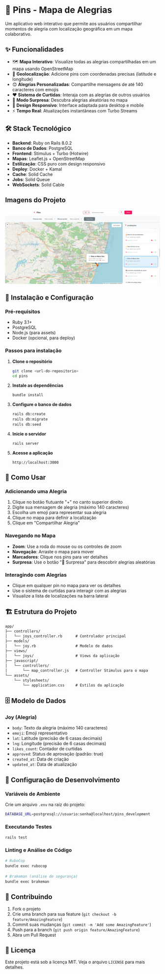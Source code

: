 # 📍 Pins - Mapa de Alegrias

Um aplicativo web interativo que permite aos usuários compartilhar momentos de alegria com localização geográfica em um mapa colaborativo.

## ✨ Funcionalidades

- 🗺️ **Mapa Interativo**: Visualize todas as alegrias compartilhadas em um mapa usando OpenStreetMap
- 📍 **Geolocalização**: Adicione pins com coordenadas precisas (latitude e longitude)
- 😊 **Alegrias Personalizadas**: Compartilhe mensagens de até 140 caracteres com emojis
- ❤️ **Sistema de Curtidas**: Interaja com as alegrias de outros usuários
- 🎲 **Modo Surpresa**: Descubra alegrias aleatórias no mapa
- 📱 **Design Responsivo**: Interface adaptada para desktop e mobile
- ⚡ **Tempo Real**: Atualizações instantâneas com Turbo Streams

## 🛠️ Stack Tecnológico

- **Backend**: Ruby on Rails 8.0.2
- **Banco de Dados**: PostgreSQL
- **Frontend**: Stimulus + Turbo (Hotwire)
- **Mapas**: Leaflet.js + OpenStreetMap
- **Estilização**: CSS puro com design responsivo
- **Deploy**: Docker + Kamal
- **Cache**: Solid Cache
- **Jobs**: Solid Queue
- **WebSockets**: Solid Cable

## Imagens do Projeto
![Logo do Pins](./app/assets/images/screenshoot_app.png)

## 🚀 Instalação e Configuração

### Pré-requisitos

- Ruby 3.1+
- PostgreSQL
- Node.js (para assets)
- Docker (opcional, para deploy)

### Passos para instalação

1. **Clone o repositório**
   ```bash
   git clone <url-do-repositorio>
   cd pins
   ```

2. **Instale as dependências**
   ```bash
   bundle install
   ```

3. **Configure o banco de dados**
   ```bash
   rails db:create
   rails db:migrate
   rails db:seed
   ```

4. **Inicie o servidor**
   ```bash
   rails server
   ```

5. **Acesse a aplicação**
   ```
   http://localhost:3000
   ```

## 📖 Como Usar

### Adicionando uma Alegria

1. Clique no botão flutuante "+" no canto superior direito
2. Digite sua mensagem de alegria (máximo 140 caracteres)
3. Escolha um emoji para representar sua alegria
4. Clique no mapa para definir a localização
5. Clique em "Compartilhar Alegria"

### Navegando no Mapa

- **Zoom**: Use a roda do mouse ou os controles de zoom
- **Navegação**: Arraste o mapa para mover
- **Marcadores**: Clique nos pins para ver detalhes
- **Surpresa**: Use o botão "🎲 Surpresa" para descobrir alegrias aleatórias

### Interagindo com Alegrias

- Clique em qualquer pin no mapa para ver os detalhes
- Use o sistema de curtidas para interagir com as alegrias
- Visualize a lista de localizações na barra lateral

## 🏗️ Estrutura do Projeto

```
app/
├── controllers/
│   └── joys_controller.rb      # Controlador principal
├── models/
│   └── joy.rb                  # Modelo de dados
├── views/
│   └── joys/                   # Views da aplicação
├── javascript/
│   └── controllers/
│       └── map_controller.js   # Controller Stimulus para o mapa
└── assets/
    └── stylesheets/
        └── application.css     # Estilos da aplicação
```

## 🗄️ Modelo de Dados

### Joy (Alegria)

- `body`: Texto da alegria (máximo 140 caracteres)
- `emoji`: Emoji representativo
- `lat`: Latitude (precisão de 6 casas decimais)
- `lng`: Longitude (precisão de 6 casas decimais)
- `likes_count`: Contador de curtidas
- `approved`: Status de aprovação (padrão: true)
- `created_at`: Data de criação
- `updated_at`: Data de atualização

## 🔧 Configuração de Desenvolvimento

### Variáveis de Ambiente

Crie um arquivo `.env` na raiz do projeto:

```bash
DATABASE_URL=postgresql://usuario:senha@localhost/pins_development
```

### Executando Testes

```bash
rails test
```

### Linting e Análise de Código

```bash
# RuboCop
bundle exec rubocop

# Brakeman (análise de segurança)
bundle exec brakeman
```

## 🤝 Contribuindo

1. Fork o projeto
2. Crie uma branch para sua feature (`git checkout -b feature/AmazingFeature`)
3. Commit suas mudanças (`git commit -m 'Add some AmazingFeature'`)
4. Push para a branch (`git push origin feature/AmazingFeature`)
5. Abra um Pull Request

## 📝 Licença

Este projeto está sob a licença MIT. Veja o arquivo `LICENSE` para mais detalhes.

